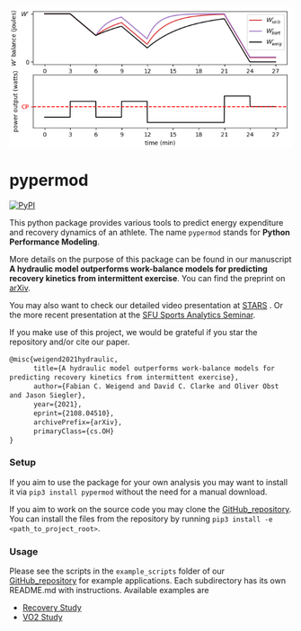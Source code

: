 ![](./httpdocs/small_pypermod_title.png)

# pypermod

[![PyPI](https://img.shields.io/pypi/v/pypermod.svg?style=for-the-badge)](https://pypi.python.org/pypi/pypermod)

This python package provides various tools to predict energy expenditure and recovery dynamics of an athlete. The
name `pypermod` stands for __Python Performance Modeling__.

More details on the purpose of this package can be found in our manuscript __A hydraulic model outperforms work-balance
models for predicting recovery kinetics from intermittent exercise__. You can find the preprint
on [arXiv](https://arxiv.org/abs/2108.04510).

You may also want to check our detailed video presentation
at [STARS](https://www.clearinghouseforsport.gov.au/digital-media/conferences/2020/stars/modelling-energy-expenditure-and-recovery-investigation-and-validation-of-a-three-component-hydraulic-model)
. Or the more recent presentation at the [SFU Sports Analytics Seminar](https://www.youtube.com/watch?v=OGiv_frvM6g).

If you make use of this project, we would be grateful if you star the repository and/or cite our paper.

```
@misc{weigend2021hydraulic,
      title={A hydraulic model outperforms work-balance models for predicting recovery kinetics from intermittent exercise}, 
      author={Fabian C. Weigend and David C. Clarke and Oliver Obst and Jason Siegler},
      year={2021},
      eprint={2108.04510},
      archivePrefix={arXiv},
      primaryClass={cs.OH}
}
```

### Setup

If you aim to use the package for your own analysis you may want to install it via `pip3 install pypermod` without the
need for a manual download.

If you aim to work on the source code you may clone the [GitHub_repository](https://github.com/faweigend/pypermod). You
can install the files from the repository by running `pip3 install -e <path_to_project_root>`.

### Usage

Please see the scripts in the `example_scripts`
folder of our [GitHub_repository](https://github.com/faweigend/pypermod) for example applications. Each subdirectory has
its own README.md with instructions. Available examples are

* [Recovery Study](example_scripts/recovery_study)
* [VO2 Study](example_scripts/vo2_study)